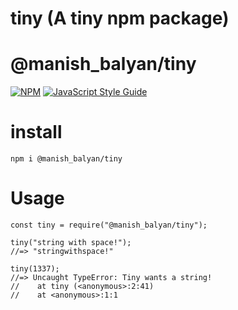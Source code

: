 # tiny (A tiny npm package)
# @manish_balyan/tiny
[![NPM](https://img.shields.io/npm/v/@manish_balyan/tiny.svg)](https://www.npmjs.com/package/@manish_balyan/tiny) [![JavaScript Style Guide](https://img.shields.io/badge/code_style-standard-brightgreen.svg)](https://standardjs.com)

# install
```
npm i @manish_balyan/tiny
```

# Usage

```
const tiny = require("@manish_balyan/tiny");

tiny("string with space!");
//=> "stringwithspace!"

tiny(1337);
//=> Uncaught TypeError: Tiny wants a string!
//    at tiny (<anonymous>:2:41)
//    at <anonymous>:1:1
```

